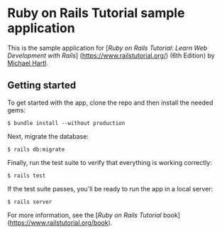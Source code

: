 # Ruby on Rails Tutorial sample application
This is the sample application for
[*Ruby on Rails Tutorial:
Learn Web Development with Rails*]
(https://www.railstutorial.org/)
(6th Edition)
by [Michael Hartl](https://www.michaelhartl.com/).

## Getting started
To get started with the app, clone the repo and then install
the needed gems:
```
$ bundle install --without production
```
Next, migrate the database:
```
$ rails db:migrate
```
Finally, run the test suite to verify that everything is
working correctly:
```
$ rails test
```
If the test suite passes, you'll be ready to run the app in a
local server:
```
$ rails server
```
For more information, see the
[*Ruby on Rails Tutorial* book]
(https://www.railstutorial.org/book).
